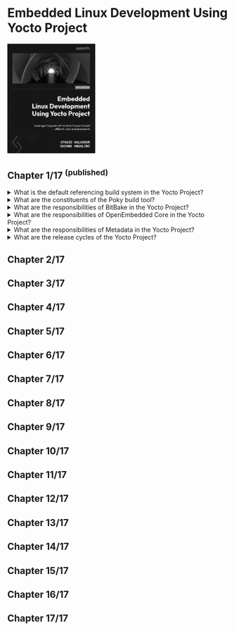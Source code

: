 # Embedded Linux Development Using Yocto Project
<img src="../covers/9781804615065.jpg" width="200"/>

## Chapter 1/17 <sup>(published)</sup>

<details>
<summary>What is the default referencing build system in the Yocto Project?</summary>

> **Description**
>
> Poky is the default Yocto Project reference distribution, which uses
> OpenEmbedded build system technology.
>
> ---
> **Resources**
> - Embedded Linux Development Using Yocto Project - Chapter 1
> ---
> **References**
> ---
</details>

<details>
<summary>What are the constituents of the Poky build tool?</summary>

> It is composed of a collection of tools, configuration files, and recipe data
> (known as metadata).
>
> |Poky Build Tool|
> |---|
> |BitBake Tool (bitbake)|
> |OpenEmbedded Core (meta)|
> |Poky Distribution Metadata (meta-poky)|
> |Yocto Project Reference BSP (meta-yocto-bsp)|
>
> It is platform-independent and performs cross-compiling using the BitBake
> tool, OpenEmbedded Core, and a default set of metadata.
>
> In addition, it provides the mechanism to build and combine thousands of
> distributed open source projects to form a fully customizable, complete, and
> coherent Linux software stack.
>
> ---
> **Resources**
> - Embedded Linux Development Using Yocto Project - Chapter 1
> ---
> **References**
> ---
</details>

<details>
<summary>What are the responsibilities of BitBake in the Yocto Project?</summary>

> **Description**
>
> BitBake is a task scheduler and execution system that parses Python and Shell
> Script code. The code that is parsed generates and runs tasks, which are a
> set of steps ordered per the code’s dependencies.
>
> BitBake evaluates all available metadata, managing dynamic variable
> expansion, dependencies, and code generation. In addition, it keeps track of
> all tasks to ensure their completion, maximizing the use of processing
> resources to reduce build time and predictability.
>
> The source code is in the `bitbake` subdirectory of Poky.
>
> ---
> **Resources**
> - Embedded Linux Development Using Yocto Project - Chapter 1
> ---
> **References**
> ---
</details>

<details>
<summary>What are the responsibilities of OpenEmbedded Core in the Yocto Project?</summary>

> The OpenEmbedded Core metadata collection provides the engine of the Poky
> build system. It provides the core features and aims to be generic and as
> lean as possible. It supports seven different processor architectures (ARM,
> ARM64, x86, x86-64, PowerPC, PowerPC 64, MIPS, MIPS64, RISC-V32, and RISC-V
> 64), only supporting platforms to be emulated by QEMU.
>
> The OpenEmbedded Core houses its metadata inside the `meta` subdirectory of
> Poky.

> **Resources**
> - Embedded Linux Development Using Yocto Project - Chapter 1

> **References**
> ---
</details>

<details>
<summary>What are the responsibilities of Metadata in the Yocto Project?</summary>

> The metadata includes recipes and configuration files. It is composed of a
> mix of Python and Shell Script text files, providing a tremendously flexible
> tool. Poky uses this to extend OpenEmbedded Core and includes two different
> layers, which are other metadata subsets, shown as follows:
>
> - `meta-poky`: This layer provides the default and supported distribution
>   policies, visual branding, and metadata tracking information (maintainers,
>   upstream status, and so on). This is to serve as a curated template that
>   could be used by distribution builders to seed their custom distribution.
> - `meta-yocto-bsp`: This provides the Board Support Package (BSP) used as the
>   reference hardware for the Yocto Project development and Quality Assurance
>   (QA) process.
>
> ---
> **Resources**
> - Embedded Linux Development Using Yocto Project - Chapter 1
> ---
> **References**
> ---
</details>

<details>
<summary>What are the release cycles of the Yocto Project?</summary>

> The Yocto Project has a release every six months, in April and October.
>
> The support for the stable release is for 7 months, offering 1 month of
> overlapped support for every stable release. The LTS release has a minimal
> support period of 2 years, optionally extended. After the official support
> period ends, it moves to Community support and finally reaches End Of Life
> (EOL).
>
> `Initial Release -> Stable Release -> Community -> End of Life`
>
> ---
> **Resources**
> - Embedded Linux Development Using Yocto Project - Chapter 1

> **References**
> ---
</details>

## Chapter 2/17
## Chapter 3/17
## Chapter 4/17
## Chapter 5/17
## Chapter 6/17
## Chapter 7/17
## Chapter 8/17
## Chapter 9/17
## Chapter 10/17
## Chapter 11/17
## Chapter 12/17
## Chapter 13/17
## Chapter 14/17
## Chapter 15/17
## Chapter 16/17
## Chapter 17/17
